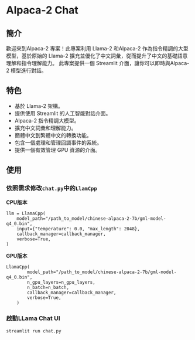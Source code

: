 # Alpaca-2 Chat

## 簡介
歡迎來到Alpaca-2 專案！此專案利用 Llama-2 和Alpaca-2 作為指令精調的大型模型，基於原始的 Llama-2 擴充並優化了中文詞彙，從而提升了中文的基礎語意理解和指令理解能力。
此專案提供一個 Streamlit 介面，讓你可以即時與Alpaca-2 模型進行對話。

## 特色
- 基於 Llama-2 架構。
- 提供使用 Streamlit 的人工智能對話介面。
- Alpaca-2 指令精調大模型。
- 擴充中文詞彙和理解能力。
- 簡體中文到繁體中文的轉換功能。
- 包含一個處理和管理回調事件的系統。
- 提供一個有效管理 GPU 資源的介面。

## 使用

### 依照需求修改`chat.py`中的`LlamCpp`

**CPU版本**
```
llm = LlamaCpp(
    model_path="/path_to_model/chinese-alpaca-2-7b/gml-model-q4_0.bin",
    input={"temperature": 0.0, "max_length": 2048},
    callback_manager=callback_manager,
    verbose=True,
)
```

**GPU版本**
```
LlamaCpp(
        model_path="/path_to_model/chinese-alpaca-2-7b/gml-model-q4_0.bin",
        n_gpu_layers=n_gpu_layers,
        n_batch=n_batch,
        callback_manager=callback_manager,
        verbose=True,
    )
```

### 啟動LLama Chat UI
```
streamlit run chat.py
```
